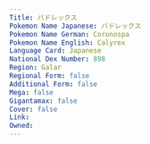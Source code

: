 ```yaml
---
﻿Title: バドレックス
Pokemon Name Japanese: バドレックス
Pokemon Name German: Coronospa
Pokemon Name English: Calyrex
Language Card: Japanese
National Dex Number: 898
Region: Galar
Regional Form: false
Additional Form: false
Mega: false
Gigantamax: false
Cover: false
Link: 
Owned: 
---
```

